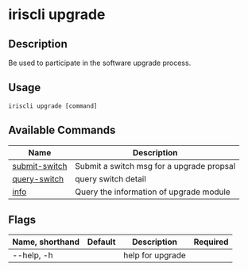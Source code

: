 # iriscli upgrade

## Description

Be used to participate in the software upgrade process.

## Usage

```shell
iriscli upgrade [command]
```

## Available Commands

| Name          | Description                           |
| ------------- | ------------------------------------- |
| [submit-switch](submit-switch.md) | Submit a switch msg for a upgrade propsal|
| [query-switch](query-switch.md)   | query switch detail                      |
| [info](info.md)                   | Query the information of upgrade module |

## Flags

| Name, shorthand | Default | Description      | Required |
| --------------- | ------- | ---------------- | -------- |
| --help, -h      |         | help for upgrade |          |
